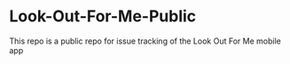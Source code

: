 # Look-Out-For-Me-Public

This repo is a public repo for issue tracking of the Look Out For Me mobile app
